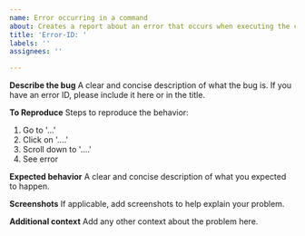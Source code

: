 ```yaml
---
name: Error occurring in a command
about: Creates a report about an error that occurs when executing the command
title: 'Error-ID: '
labels: ''
assignees: ''

---
```


**Describe the bug**
A clear and concise description of what the bug is.
If you have an error ID, please include it here or in the title.

**To Reproduce**
Steps to reproduce the behavior:
1. Go to '...'
2. Click on '....'
3. Scroll down to '....'
4. See error

**Expected behavior**
A clear and concise description of what you expected to happen.

**Screenshots**
If applicable, add screenshots to help explain your problem.

**Additional context**
Add any other context about the problem here.
